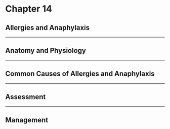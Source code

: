 # Chapter 14
## Allergies and Anaphylaxis

---

## Anatomy and Physiology

---

## Common Causes of Allergies and Anaphylaxis

---

## Assessment

---

## Management